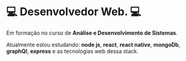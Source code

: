 # 💻 Desenvolvedor Web. 💻

Em formação no curso de **Análise e Desenvolvimento de Sistemas**.

Atualmente estou estudando: **node js**, **react**, **react native**, **mongoDb**, **graphQl**, **express** e as tecnologias web dessa stack. 
